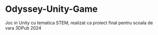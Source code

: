 # Odyssey-Unity-Game
Joc in Unity cu tematica STEM, realizat ca proiect final pentru scoala de vara 3DPub 2024
